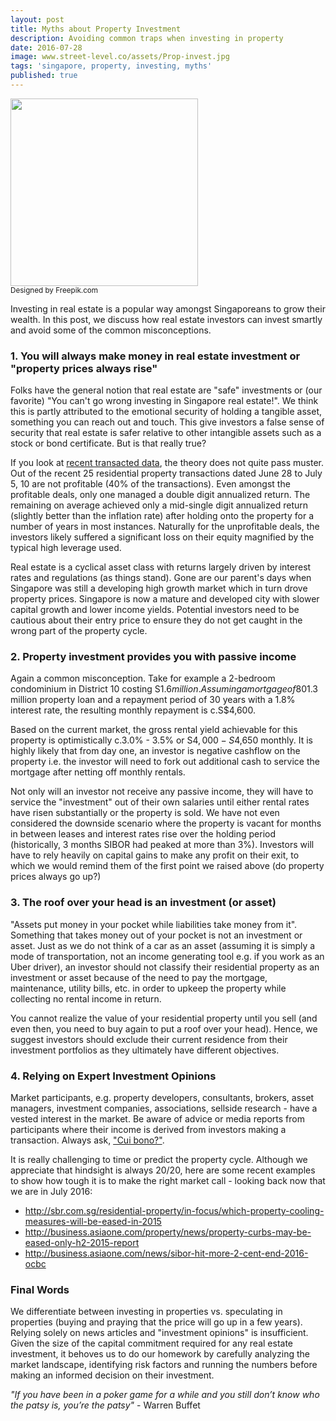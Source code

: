```yaml
---
layout: post
title: Myths about Property Investment
description: Avoiding common traps when investing in property
date: 2016-07-28
image: www.street-level.co/assets/Prop-invest.jpg
tags: 'singapore, property, investing, myths'
published: true
---
```


<img src="{{site.url}}/assets/Prop-invest.jpg" width="300px"><br>
<sup>Designed by Freepik.com</sup>

Investing in real estate is a popular way amongst Singaporeans to grow their wealth. In this post, we discuss how real estate investors can invest smartly and avoid some of the common misconceptions.<!--more-->

### 1. You will always make money in real estate investment or "property prices always rise"
Folks have the general notion that real estate are "safe" investments or (our favorite) "You can't go wrong investing in Singapore real estate!". We think this is partly attributed to the emotional security of holding a tangible asset, something you can reach out and touch. This give investors a false sense of security that real estate is safer relative to other intangible assets such as a stock or bond certificate. But is that really true? 

If you look at [recent transacted data](http://www.theedgeproperty.com.sg/content/huge-losses-despite-nine-year-holding-period), the theory does not quite pass muster. Out of the recent 25 residential property transactions dated June 28 to July 5, 10 are not profitable (40% of the transactions). Even amongst the profitable deals, only one managed a double digit annualized return. The remaining on average achieved only a mid-single digit annualized return (slightly better than the inflation rate) after holding onto the property for a number of years in most instances. Naturally for the unprofitable deals, the investors likely suffered a significant loss on their equity magnified by the typical high leverage used.

Real estate is a cyclical asset class with returns largely driven by interest rates and regulations (as things stand). Gone are our parent's days when Singapore was still a developing high growth market which in turn drove property prices. Singapore is now a mature and developed city with slower capital growth and lower income yields. Potential investors need to be cautious about their entry price to ensure they do not get caught in the wrong part of the property cycle.

### 2. Property investment provides you with passive income 
Again a common misconception. Take for example a 2-bedroom condominium in District 10 costing S$1.6 million. Assuming a mortgage of 80%, i.e. a c.S$1.3 million property loan and a repayment period of 30 years with a 1.8% interest rate, the resulting monthly repayment is c.S$4,600.

Based on the current market, the gross rental yield achievable for this property is optimistically c.3.0% - 3.5% or S$4,000 - S$4,650 monthly. It is highly likely that from day one, an investor is negative cashflow on the property i.e. the investor will need to fork out additional cash to service the mortgage after netting off monthly rentals.

Not only will an investor not receive any passive income, they will have to service the "investment" out of their own salaries until either rental rates have risen substantially or the property is sold. We have not even considered the downside scenario where the property is vacant for months in between leases and interest rates rise over the holding period (historically, 3 months SIBOR  had peaked at more than 3%). Investors will have to rely heavily on capital gains to make any profit on their exit, to which we would remind them of the first point we raised above (do property prices always go up?)
 
### 3. The roof over your head is an investment (or asset)
"Assets put money in your pocket while liabilities take money from it". Something that takes money out of your pocket is not an investment or asset. Just as we do not think of a car as an asset (assuming it is simply a mode of transportation, not an income generating tool e.g. if you work as an Uber driver), an investor should not classify their residential property as an investment or asset because of the need to pay the mortgage, maintenance, utility bills, etc. in order to upkeep the property while collecting no rental income in return.

You cannot realize the value of your residential property until you sell (and even then, you need to buy again to put a roof over your head). Hence, we suggest investors should exclude their current residence from their investment portfolios as they ultimately have different objectives. 

### 4. Relying on Expert Investment Opinions
Market participants, e.g. property developers, consultants, brokers, asset managers, investment companies, associations, sellside research - have a vested interest in the market. Be aware of advice or media reports from participants where their income is derived from investors making a transaction. Always ask, ["Cui bono?"](https://en.wikipedia.org/wiki/Cui_bono).

It is really challenging to time or predict the property cycle. Although we appreciate that hindsight is always 20/20, here are some recent examples to show how tough it is to make the right market call - looking back now that we are in July 2016:

- <http://sbr.com.sg/residential-property/in-focus/which-property-cooling-measures-will-be-eased-in-2015>
- <http://business.asiaone.com/property/news/property-curbs-may-be-eased-only-h2-2015-report>
- <http://business.asiaone.com/news/sibor-hit-more-2-cent-end-2016-ocbc>

### Final Words
We differentiate between investing in properties vs. speculating in properties (buying and praying that the price will go up in a few years). Relying solely on news articles and "investment opinions" is insufficient. Given the size of the capital commitment required for any real estate investment, it behoves us to do our homework by carefully analyzing the market landscape, identifying risk factors and running the numbers before making an informed decision on their investment.

*"If you have been in a poker game for a while and you still don’t know who the patsy is, you’re the patsy"* - Warren Buffet
